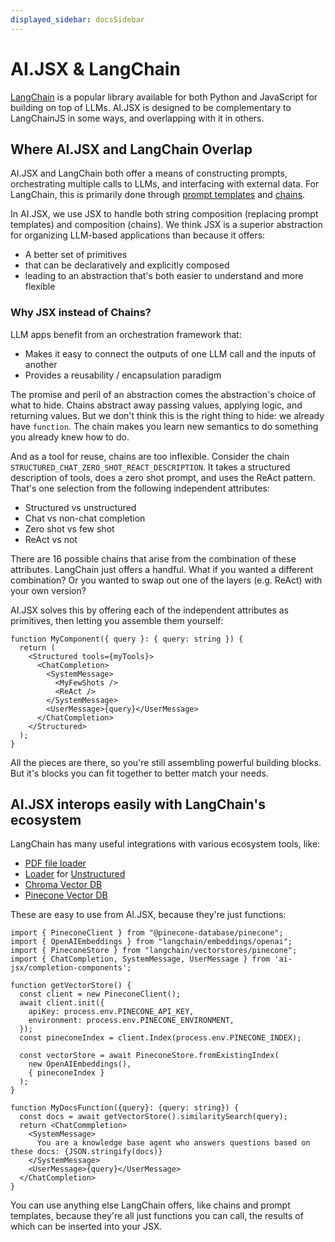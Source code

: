 ```yaml
---
displayed_sidebar: docsSidebar
---
```


# AI.JSX & LangChain

[LangChain](https://langchain.com) is a popular library available for both Python and JavaScript for building on top of LLMs. AI.JSX is designed to be complementary to LangChainJS in some ways, and overlapping with it in others.

## Where AI.JSX and LangChain Overlap

AI.JSX and LangChain both offer a means of constructing prompts, orchestrating multiple calls to LLMs, and interfacing with external data. For LangChain, this is primarily done through [prompt templates](https://js.langchain.com/docs/modules/prompts/prompt_templates/) and [chains](https://js.langchain.com/docs/modules/chains/).

In AI.JSX, we use JSX to handle both string composition (replacing prompt templates) and composition (chains). We think JSX is a superior abstraction for organizing LLM-based applications than because it offers:

- A better set of primitives
- that can be declaratively and explicitly composed
- leading to an abstraction that's both easier to understand and more flexible

### Why JSX instead of Chains?

LLM apps benefit from an orchestration framework that:

- Makes it easy to connect the outputs of one LLM call and the inputs of another
- Provides a reusability / encapsulation paradigm

The promise and peril of an abstraction comes the abstraction's choice of what to hide. Chains abstract away passing values, applying logic, and returning values. But we don't think this is the right thing to hide: we already have `function`. The chain makes you learn new semantics to do something you already knew how to do.

And as a tool for reuse, chains are too inflexible. Consider the chain `STRUCTURED_CHAT_ZERO_SHOT_REACT_DESCRIPTION`. It takes a structured description of tools, does a zero shot prompt, and uses the ReAct pattern. That's one selection from the following independent attributes:

- Structured vs unstructured
- Chat vs non-chat completion
- Zero shot vs few shot
- ReAct vs not

There are 16 possible chains that arise from the combination of these attributes. LangChain just offers a handful. What if you wanted a different combination? Or you wanted to swap out one of the layers (e.g. ReAct) with your own version?

AI.JSX solves this by offering each of the independent attributes as primitives, then letting you assemble them yourself:

```tsx
function MyComponent({ query }: { query: string }) {
  return (
    <Structured tools={myTools}>
      <ChatCompletion>
        <SystemMessage>
          <MyFewShots />
          <ReAct />
        </SystemMessage>
        <UserMessage>{query}</UserMessage>
      </ChatCompletion>
    </Structured>
  );
}
```

All the pieces are there, so you're still assembling powerful building blocks. But it's blocks you can fit together to better match your needs.

## AI.JSX interops easily with LangChain's ecosystem

LangChain has many useful integrations with various ecosystem tools, like:

- [PDF file loader](https://js.langchain.com/docs/modules/indexes/document_loaders/examples/file_loaders/pdf)
- [Loader](https://js.langchain.com/docs/modules/indexes/document_loaders/examples/file_loaders/unstructured) for [Unstructured](https://www.unstructured.io/)
- [Chroma Vector DB](https://js.langchain.com/docs/modules/indexes/vector_stores/integrations/chroma)
- [Pinecone Vector DB](https://js.langchain.com/docs/modules/indexes/vector_stores/integrations/pinecone)

These are easy to use from AI.JSX, because they're just functions:

```tsx
import { PineconeClient } from "@pinecone-database/pinecone";
import { OpenAIEmbeddings } from "langchain/embeddings/openai";
import { PineconeStore } from "langchain/vectorstores/pinecone";
import { ChatCompletion, SystemMessage, UserMessage } from 'ai-jsx/completion-components';

function getVectorStore() {
  const client = new PineconeClient();
  await client.init({
    apiKey: process.env.PINECONE_API_KEY,
    environment: process.env.PINECONE_ENVIRONMENT,
  });
  const pineconeIndex = client.Index(process.env.PINECONE_INDEX);

  const vectorStore = await PineconeStore.fromExistingIndex(
    new OpenAIEmbeddings(),
    { pineconeIndex }
  );
}

function MyDocsFunction({query}: {query: string}) {
  const docs = await getVectorStore().similaritySearch(query);
  return <ChatCommpletion>
    <SystemMessage>
      You are a knowledge base agent who answers questions based on these docs: {JSON.stringify(docs)}
    </SystemMessage>
    <UserMessage>{query}</UserMessage>
  </ChatCompletion>
}
```

You can use anything else LangChain offers, like chains and prompt templates, because they're all just functions you can call, the results of which can be inserted into your JSX.
